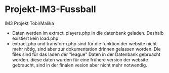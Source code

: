 # Projekt-IM3-Fussball
 IM3 Projekt Tobi/Malika


  - Daten werden im extract_players.php in die datenbank geladen. Deshalb existiert kein load.php 
  - extract.php und transform.php sind für die funktion der website nicht mehr nötig, sind aber zur dokumentation drinnen gelassen worden. Die files sind für das laden der "league" Daten in der Datenbank gebruacht worden. diese daten wurden für eine frühere version der website gebraucht, sind in der finalen vesion aber nicht mehr notwendig.